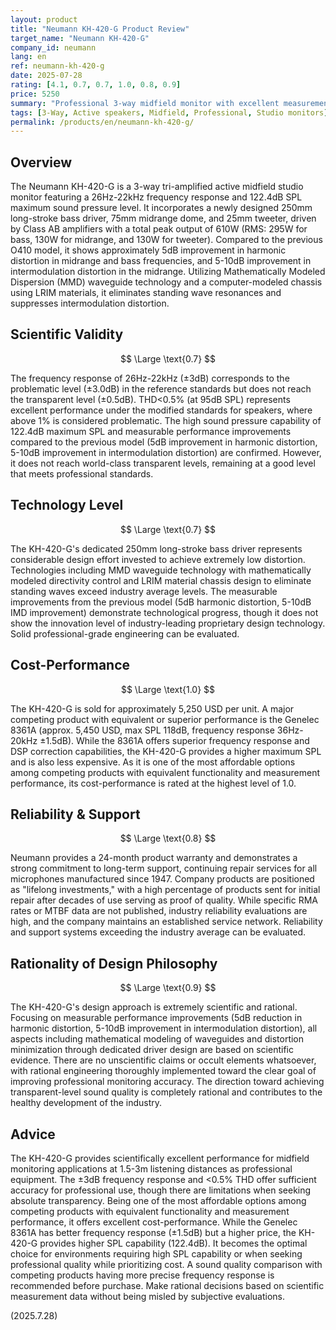 ```yaml
---
layout: product
title: "Neumann KH-420-G Product Review"
target_name: "Neumann KH-420-G"
company_id: neumann
lang: en
ref: neumann-kh-420-g
date: 2025-07-28
rating: [4.1, 0.7, 0.7, 1.0, 0.8, 0.9]
price: 5250
summary: "Professional 3-way midfield monitor with excellent measurement performance and scientific design approach. Offers the best cost-performance among competing products with equivalent functionality, though does not achieve world-class transparent levels."
tags: [3-Way, Active speakers, Midfield, Professional, Studio monitors]
permalink: /products/en/neumann-kh-420-g/
---
```

## Overview

The Neumann KH-420-G is a 3-way tri-amplified active midfield studio monitor featuring a 26Hz-22kHz frequency response and 122.4dB SPL maximum sound pressure level. It incorporates a newly designed 250mm long-stroke bass driver, 75mm midrange dome, and 25mm tweeter, driven by Class AB amplifiers with a total peak output of 610W (RMS: 295W for bass, 130W for midrange, and 130W for tweeter). Compared to the previous O410 model, it shows approximately 5dB improvement in harmonic distortion in midrange and bass frequencies, and 5-10dB improvement in intermodulation distortion in the midrange. Utilizing Mathematically Modeled Dispersion (MMD) waveguide technology and a computer-modeled chassis using LRIM materials, it eliminates standing wave resonances and suppresses intermodulation distortion.

## Scientific Validity

$$ \Large \text{0.7} $$

The frequency response of 26Hz-22kHz (±3dB) corresponds to the problematic level (±3.0dB) in the reference standards but does not reach the transparent level (±0.5dB). THD<0.5% (at 95dB SPL) represents excellent performance under the modified standards for speakers, where above 1% is considered problematic. The high sound pressure capability of 122.4dB maximum SPL and measurable performance improvements compared to the previous model (5dB improvement in harmonic distortion, 5-10dB improvement in intermodulation distortion) are confirmed. However, it does not reach world-class transparent levels, remaining at a good level that meets professional standards.

## Technology Level

$$ \Large \text{0.7} $$

The KH-420-G's dedicated 250mm long-stroke bass driver represents considerable design effort invested to achieve extremely low distortion. Technologies including MMD waveguide technology with mathematically modeled directivity control and LRIM material chassis design to eliminate standing waves exceed industry average levels. The measurable improvements from the previous model (5dB harmonic distortion, 5-10dB IMD improvement) demonstrate technological progress, though it does not show the innovation level of industry-leading proprietary design technology. Solid professional-grade engineering can be evaluated.

## Cost-Performance

$$ \Large \text{1.0} $$

The KH-420-G is sold for approximately 5,250 USD per unit. A major competing product with equivalent or superior performance is the Genelec 8361A (approx. 5,450 USD, max SPL 118dB, frequency response 36Hz-20kHz ±1.5dB). While the 8361A offers superior frequency response and DSP correction capabilities, the KH-420-G provides a higher maximum SPL and is also less expensive. As it is one of the most affordable options among competing products with equivalent functionality and measurement performance, its cost-performance is rated at the highest level of 1.0.

## Reliability & Support

$$ \Large \text{0.8} $$

Neumann provides a 24-month product warranty and demonstrates a strong commitment to long-term support, continuing repair services for all microphones manufactured since 1947. Company products are positioned as "lifelong investments," with a high percentage of products sent for initial repair after decades of use serving as proof of quality. While specific RMA rates or MTBF data are not published, industry reliability evaluations are high, and the company maintains an established service network. Reliability and support systems exceeding the industry average can be evaluated.

## Rationality of Design Philosophy

$$ \Large \text{0.9} $$

The KH-420-G's design approach is extremely scientific and rational. Focusing on measurable performance improvements (5dB reduction in harmonic distortion, 5-10dB improvement in intermodulation distortion), all aspects including mathematical modeling of waveguides and distortion minimization through dedicated driver design are based on scientific evidence. There are no unscientific claims or occult elements whatsoever, with rational engineering thoroughly implemented toward the clear goal of improving professional monitoring accuracy. The direction toward achieving transparent-level sound quality is completely rational and contributes to the healthy development of the industry.

## Advice

The KH-420-G provides scientifically excellent performance for midfield monitoring applications at 1.5-3m listening distances as professional equipment. The ±3dB frequency response and <0.5% THD offer sufficient accuracy for professional use, though there are limitations when seeking absolute transparency. Being one of the most affordable options among competing products with equivalent functionality and measurement performance, it offers excellent cost-performance. While the Genelec 8361A has better frequency response (±1.5dB) but a higher price, the KH-420-G provides higher SPL capability (122.4dB). It becomes the optimal choice for environments requiring high SPL capability or when seeking professional quality while prioritizing cost. A sound quality comparison with competing products having more precise frequency response is recommended before purchase. Make rational decisions based on scientific measurement data without being misled by subjective evaluations.

(2025.7.28)
